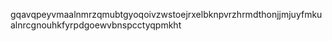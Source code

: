 gqavqpeyvmaalnmrzqmubtgyoqoivzwstoejrxelbknpvrzhrmdthonjjmjuyfmkualnrcgnouhkfyrpdgoewvbnspcctyqpmkht